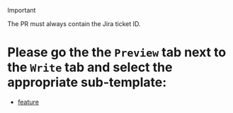 > [!IMPORTANT]
> The PR must always contain the Jira ticket ID.

# Please go the the `Preview` tab next to the `Write` tab and select the appropriate sub-template:

* [feature](?expand=1&template=feature.md)
